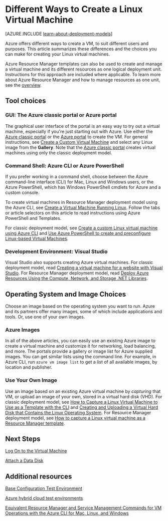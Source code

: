 <!-- rename to virtual-machines-linux-creation-choices -->

<properties
	pageTitle="Different ways to create a Linux VM | Azure"
	description="Lists the different ways to create a Linux virtual machine on Azure and gives links to further instructions."
	services="virtual-machines"
	documentationCenter=""
	authors="dsk-2015"
	manager="timlt"
	editor=""
	tags="azure-service-management,azure-resource-manager"/>

<tags
	ms.service="virtual-machines"
	ms.date="01/20/2016"
	wacn.date=""/>

# Different Ways to Create a Linux Virtual Machine

[AZURE.INCLUDE [learn-about-deployment-models](../includes/learn-about-deployment-models-both-include.md)]

Azure offers different ways to create a VM, to suit different users and purposes. This article summarizes these differences and the choices you can make for creating your Linux virtual machines.

Azure Resource Manager templates can also be used to create and manage a virtual machine and its different resources as one logical deployment unit. Instructions for this approach are included where applicable. To learn more about Azure Resource Manager and how to manage resources as one unit, see the [overview][].

## Tool choices

### GUI: The Azure classic portal or Azure portal

The graphical user interface of the portal is an easy way to try out a virtual machine, especially if you're just starting out with Azure. Use either the [Azure classic portal](https://manage.windowsazure.cn) or the [Azure portal](https://portal.azure.cn) to create the VM. For general instructions, see [Create a Custom Virtual Machine][] and select any Linux image from the **Gallery**. Note that the [Azure classic portal](https://manage.windowsazure.cn) creates virtual machines using only the classic deployment model.

### Command Shell: Azure CLI or Azure PowerShell

If you prefer working in a command shell, choose between the Azure command-line interface (CLI) for Mac, Linux and Windows users, or the Azure PowerShell, which has Windows PowerShell cmdlets for Azure and a custom console.

To create virtual machines in Resource Manager deployment model using the Azure CLI, see [Create a Virtual Machine Running Linux][]. Follow the tabs or article selectors on this article to read instructions using Azure PowerShell and Templates.  

For classic deployment model, see [Create a custom Linux virtual machine using Azure CLI](/documentation/articles/virtual-machines-linux-create-custom) and
[Use Azure PowerShell to create and preconfigure Linux-based Virtual Machines][].


### Development Environment: Visual Studio

Visual Studio also supports creating Azure virtual machines. For classic deployment model, read [Creating a virtual machine for a website with Visual Studio][]. For Resource Manager deployment model, read [Deploy Azure Resources Using the Compute, Network, and Storage .NET Libraries][].


## Operating System and Image Choices

Choose an image based on the operating system you want to run. Azure and its partners offer many images, some of which include applications and tools. Or, use one of your own images.


### Azure Images

In all of the above articles, you can easily use an existing Azure image to create a virtual machine and customize it for networking, load balancing, and more. The portals provide a gallery or image list for Azure supplied images. You can get similar lists using the command line. For example, in Azure CLI, run `azure vm image list` to get a list of all available images, by location and publisher.


### Use Your Own Image

Use an image based on an existing Azure virtual machine by *capturing* that VM, or upload an image of your own, stored in a virtual hard disk (VHD). For classic deployment model, see [How to Capture a Linux Virtual Machine to Use as a Template with the CLI][] and [Creating and Uploading a Virtual Hard Disk that Contains the Linux Operating System][]. For Resource Manager deployment model, see [How to capture a Linux virtual machine as a Resource Manager template](/documentation/articles/virtual-machines-linux-capture-image-resource-manager).

## Next Steps

[Log On to the Virtual Machine][]

[Attach a Data Disk][]

## Additional resources

[Base Configuration Test Environment][]

[Azure hybrid cloud test environments][]

[Equivalent Resource Manager and Service Management Commands for VM Operations with the Azure CLI for Mac, Linux, and Windows][]

<!-- LINKS -->
[overview]: /documentation/articles/resource-group-overview

[Create a Virtual Machine Running Windows]: /documentation/articles/virtual-machines-windows-tutorial-classic-portal
[Create a Virtual Machine Running Linux]: /documentation/articles/virtual-machines-linux-tutorial

[Equivalent Resource Manager and Service Management Commands for VM Operations with the Azure CLI for Mac, Linux, and Windows]: /documentation/articles/xplat-cli-azure-manage-vm-asm-arm
[Deploy and Manage Virtual Machines using Azure Resource Manager Templates and the Azure CLI]: /documentation/articles/virtual-machines-deploy-rmtemplates-azure-cli
[Deploy and Manage Virtual Machines using Azure Resource Manager Templates and PowerShell]: /documentation/articles/virtual-machines-deploy-rmtemplates-powershell
[Use Azure PowerShell to create and preconfigure Linux-based Virtual Machines]: /documentation/articles/virtual-machines-ps-create-preconfigure-linux-vms

[How to Create a Custom Virtual Machine Running Linux in Azure]: /documentation/articles/virtual-machines-linux-create-custom
[How to Capture a Linux Virtual Machine to Use as a Template with the CLI]: /documentation/articles/virtual-machines-linux-capture-image

[Creating and Uploading a Virtual Hard Disk that Contains the Linux Operating System]: /documentation/articles/virtual-machines-linux-create-upload-vhd

[Creating a virtual machine for a website with Visual Studio]: /documentation/articles/virtual-machines-dotnet-create-visual-studio-powershell
[Deploy Azure Resources Using the Compute, Network, and Storage .NET Libraries]: /documentation/articles/virtual-machines-arm-deployment

[Log On to the Virtual Machine]: /documentation/articles/virtual-machines-linux-how-to-log-on

[Attach a Data Disk]: /documentation/articles/virtual-machines-linux-how-to-attach-disk

[Base Configuration Test Environment]: /documentation/articles/virtual-machines-base-configuration-test-environment
[Azure hybrid cloud test environments]: /documentation/articles/virtual-machines-hybrid-cloud-test-environments

[Create a Virtual Machine Running Linux]: /documentation/articles/virtual-machines-linux-tutorial
[Create a Custom Virtual Machine]: /documentation/articles/virtual-machines-create-custom
